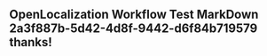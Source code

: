 <properties
ms.topic="hero-topic"
ms.test1="hero-topic"
ms.test2="test"/>


## OpenLocalization Workflow Test MarkDown 2a3f887b-5d42-4d8f-9442-d6f84b719579 thanks!



<!--HONumber=Jul16_HO3-->


